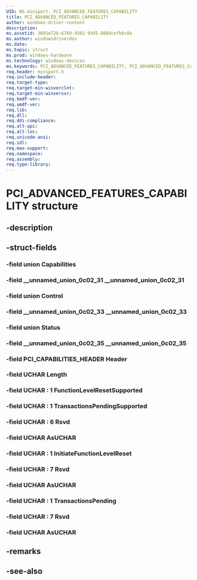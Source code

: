 ```yaml
---
UID: NS.miniport._PCI_ADVANCED_FEATURES_CAPABILITY
title: PCI_ADVANCED_FEATURES_CAPABILITY
author: windows-driver-content
description: 
ms.assetid: 3691e72b-6769-4502-93d5-8688cefbbc0a
ms.author: windowsdriverdev
ms.date: 
ms.topic: struct
ms.prod: windows-hardware
ms.technology: windows-devices
ms.keywords: PCI_ADVANCED_FEATURES_CAPABILITY, PCI_ADVANCED_FEATURES_CAPABILITY, *PPCI_ADVANCED_FEATURES_CAPABILITY
req.header: miniport.h
req.include-header:
req.target-type:
req.target-min-winverclnt:
req.target-min-winversvr:
req.kmdf-ver:
req.umdf-ver:
req.lib:
req.dll:
req.ddi-compliance:
req.alt-api:
req.alt-loc:
req.unicode-ansi:
req.idl:
req.max-support:
req.namespace:
req.assembly:
req.type-library:
---
```


# PCI_ADVANCED_FEATURES_CAPABILITY structure

## -description



## -struct-fields

### -field union Capabilities			
 	
### -field __unnamed_union_0c02_31 __unnamed_union_0c02_31			
 	
### -field union Control			
 	
### -field __unnamed_union_0c02_33 __unnamed_union_0c02_33			
 	
### -field union Status			
 	
### -field __unnamed_union_0c02_35 __unnamed_union_0c02_35			
 	
### -field PCI_CAPABILITIES_HEADER Header			
 	
### -field UCHAR Length			
 	
### -field UCHAR  : 1 FunctionLevelResetSupported			
 	
### -field UCHAR  : 1 TransactionsPendingSupported			
 	
### -field UCHAR  : 6 Rsvd			
 	
### -field UCHAR AsUCHAR			
 	
### -field UCHAR  : 1 InitiateFunctionLevelReset			
 	
### -field UCHAR  : 7 Rsvd			
 	
### -field UCHAR AsUCHAR			
 	
### -field UCHAR  : 1 TransactionsPending			
 	
### -field UCHAR  : 7 Rsvd			
 	
### -field UCHAR AsUCHAR			
 	
## -remarks

## -see-also